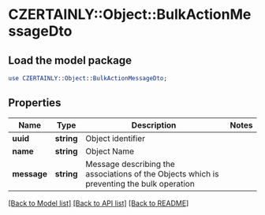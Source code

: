 # CZERTAINLY::Object::BulkActionMessageDto

## Load the model package
```perl
use CZERTAINLY::Object::BulkActionMessageDto;
```

## Properties
Name | Type | Description | Notes
------------ | ------------- | ------------- | -------------
**uuid** | **string** | Object identifier | 
**name** | **string** | Object Name | 
**message** | **string** | Message describing the associations of the Objects which is preventing the bulk operation | 

[[Back to Model list]](../README.md#documentation-for-models) [[Back to API list]](../README.md#documentation-for-api-endpoints) [[Back to README]](../README.md)


